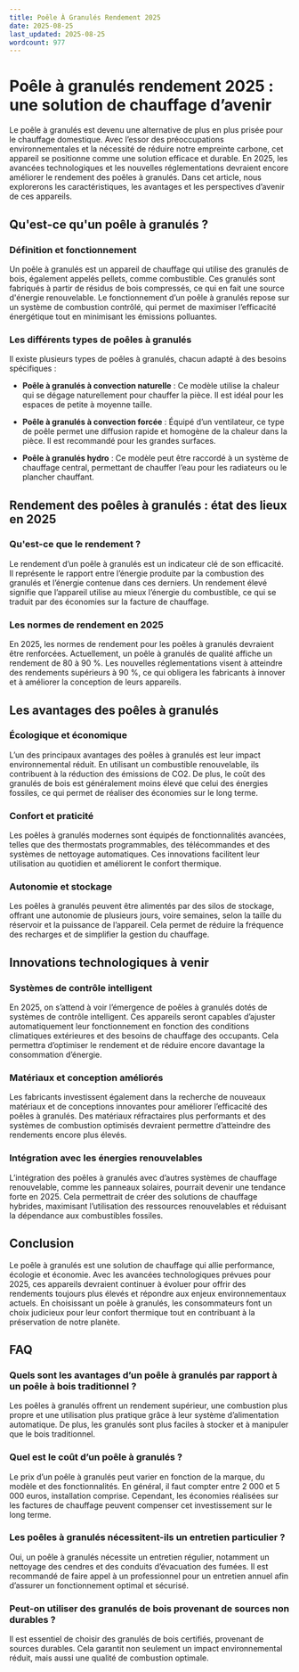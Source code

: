 ```yaml
---
title: Poêle À Granulés Rendement 2025
date: 2025-08-25
last_updated: 2025-08-25
wordcount: 977
---
```


# Poêle à granulés rendement 2025 : une solution de chauffage d’avenir

Le poêle à granulés est devenu une alternative de plus en plus prisée pour le chauffage domestique. Avec l’essor des préoccupations environnementales et la nécessité de réduire notre empreinte carbone, cet appareil se positionne comme une solution efficace et durable. En 2025, les avancées technologiques et les nouvelles réglementations devraient encore améliorer le rendement des poêles à granulés. Dans cet article, nous explorerons les caractéristiques, les avantages et les perspectives d’avenir de ces appareils.

## Qu'est-ce qu'un poêle à granulés ?

### Définition et fonctionnement

Un poêle à granulés est un appareil de chauffage qui utilise des granulés de bois, également appelés pellets, comme combustible. Ces granulés sont fabriqués à partir de résidus de bois compressés, ce qui en fait une source d'énergie renouvelable. Le fonctionnement d’un poêle à granulés repose sur un système de combustion contrôlé, qui permet de maximiser l’efficacité énergétique tout en minimisant les émissions polluantes.

### Les différents types de poêles à granulés

Il existe plusieurs types de poêles à granulés, chacun adapté à des besoins spécifiques :

- **Poêle à granulés à convection naturelle** : Ce modèle utilise la chaleur qui se dégage naturellement pour chauffer la pièce. Il est idéal pour les espaces de petite à moyenne taille.
  
- **Poêle à granulés à convection forcée** : Équipé d’un ventilateur, ce type de poêle permet une diffusion rapide et homogène de la chaleur dans la pièce. Il est recommandé pour les grandes surfaces.

- **Poêle à granulés hydro** : Ce modèle peut être raccordé à un système de chauffage central, permettant de chauffer l’eau pour les radiateurs ou le plancher chauffant.

## Rendement des poêles à granulés : état des lieux en 2025

### Qu'est-ce que le rendement ?

Le rendement d’un poêle à granulés est un indicateur clé de son efficacité. Il représente le rapport entre l’énergie produite par la combustion des granulés et l’énergie contenue dans ces derniers. Un rendement élevé signifie que l’appareil utilise au mieux l’énergie du combustible, ce qui se traduit par des économies sur la facture de chauffage.

### Les normes de rendement en 2025

En 2025, les normes de rendement pour les poêles à granulés devraient être renforcées. Actuellement, un poêle à granulés de qualité affiche un rendement de 80 à 90 %. Les nouvelles réglementations visent à atteindre des rendements supérieurs à 90 %, ce qui obligera les fabricants à innover et à améliorer la conception de leurs appareils.

## Les avantages des poêles à granulés

### Écologique et économique

L’un des principaux avantages des poêles à granulés est leur impact environnemental réduit. En utilisant un combustible renouvelable, ils contribuent à la réduction des émissions de CO2. De plus, le coût des granulés de bois est généralement moins élevé que celui des énergies fossiles, ce qui permet de réaliser des économies sur le long terme.

### Confort et praticité

Les poêles à granulés modernes sont équipés de fonctionnalités avancées, telles que des thermostats programmables, des télécommandes et des systèmes de nettoyage automatiques. Ces innovations facilitent leur utilisation au quotidien et améliorent le confort thermique.

### Autonomie et stockage

Les poêles à granulés peuvent être alimentés par des silos de stockage, offrant une autonomie de plusieurs jours, voire semaines, selon la taille du réservoir et la puissance de l’appareil. Cela permet de réduire la fréquence des recharges et de simplifier la gestion du chauffage.

## Innovations technologiques à venir

### Systèmes de contrôle intelligent

En 2025, on s’attend à voir l’émergence de poêles à granulés dotés de systèmes de contrôle intelligent. Ces appareils seront capables d’ajuster automatiquement leur fonctionnement en fonction des conditions climatiques extérieures et des besoins de chauffage des occupants. Cela permettra d’optimiser le rendement et de réduire encore davantage la consommation d’énergie.

### Matériaux et conception améliorés

Les fabricants investissent également dans la recherche de nouveaux matériaux et de conceptions innovantes pour améliorer l’efficacité des poêles à granulés. Des matériaux réfractaires plus performants et des systèmes de combustion optimisés devraient permettre d’atteindre des rendements encore plus élevés.

### Intégration avec les énergies renouvelables

L’intégration des poêles à granulés avec d’autres systèmes de chauffage renouvelable, comme les panneaux solaires, pourrait devenir une tendance forte en 2025. Cela permettrait de créer des solutions de chauffage hybrides, maximisant l’utilisation des ressources renouvelables et réduisant la dépendance aux combustibles fossiles.

## Conclusion

Le poêle à granulés est une solution de chauffage qui allie performance, écologie et économie. Avec les avancées technologiques prévues pour 2025, ces appareils devraient continuer à évoluer pour offrir des rendements toujours plus élevés et répondre aux enjeux environnementaux actuels. En choisissant un poêle à granulés, les consommateurs font un choix judicieux pour leur confort thermique tout en contribuant à la préservation de notre planète.

## FAQ

### Quels sont les avantages d’un poêle à granulés par rapport à un poêle à bois traditionnel ?

Les poêles à granulés offrent un rendement supérieur, une combustion plus propre et une utilisation plus pratique grâce à leur système d’alimentation automatique. De plus, les granulés sont plus faciles à stocker et à manipuler que le bois traditionnel.

### Quel est le coût d’un poêle à granulés ?

Le prix d’un poêle à granulés peut varier en fonction de la marque, du modèle et des fonctionnalités. En général, il faut compter entre 2 000 et 5 000 euros, installation comprise. Cependant, les économies réalisées sur les factures de chauffage peuvent compenser cet investissement sur le long terme.

### Les poêles à granulés nécessitent-ils un entretien particulier ?

Oui, un poêle à granulés nécessite un entretien régulier, notamment un nettoyage des cendres et des conduits d’évacuation des fumées. Il est recommandé de faire appel à un professionnel pour un entretien annuel afin d’assurer un fonctionnement optimal et sécurisé.

### Peut-on utiliser des granulés de bois provenant de sources non durables ?

Il est essentiel de choisir des granulés de bois certifiés, provenant de sources durables. Cela garantit non seulement un impact environnemental réduit, mais aussi une qualité de combustion optimale.